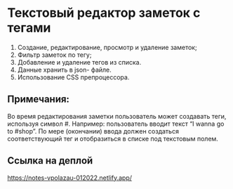 # Текстовый редактор заметок с тегами

1. Создание, редактирование, просмотр и удаление заметок;
2. Фильтр заметок по тегу;
3. Добавление и удаление тегов из списка.
4. Данные хранить в json- файле.
5. Использование CSS препроцессора.

## Примечания:
Во время редактирования заметки пользователь может создавать теги, используя символ #.
Например: пользователь вводит текст “I wanna go to #shop”.
По мере (окончании) ввода должен создаться соответствующий тег и отобразиться в списке под текстовым полем.

## Ссылка на деплой

https://notes-vpolazau-012022.netlify.app/

